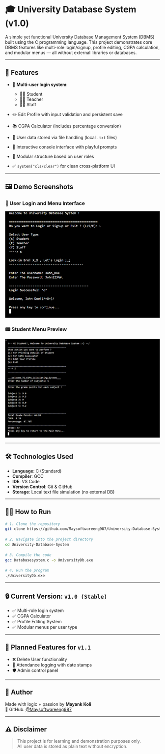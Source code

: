 # 🎓 University Database System (v1.0)

A simple yet functional University Database Management System (DBMS) built using the C programming language. This project demonstrates core DBMS features like multi-role login/signup, profile editing, CGPA calculation, and modular menus — all without external libraries or databases.

---

## 🚀 Features

- 🔐 **Multi-user login system**:
  - 👨‍🎓 Student  
  - 👩‍🏫 Teacher  
  - 👨‍💼 Staff

- ✏️ Edit Profile with input validation and persistent save
- 📚 CGPA Calculator (includes percentage conversion)
- 📁 User data stored via file handling (local `.txt` files)
- 💬 Interactive console interface with playful prompts
- 🧠 Modular structure based on user roles
- ✅ `system("cls/clear")` for clean cross-platform UI

---

## 🖼️ Demo Screenshots

### 👤 User Login and Menu Interface
![Login Interface](demo-images/login-success.png)

### 📟 Student Menu Preview
![Student Menu](demo-images/menu-interface.png)

---

## 🛠️ Technologies Used

- **Language**: C (Standard)
- **Compiler**: GCC
- **IDE**: VS Code
- **Version Control**: Git & GitHub
- **Storage**: Local text file simulation (no external DB)

---

## 🧑‍💻 How to Run

```bash
# 1. Clone the repository
git clone https://github.com/Maysoftwareeng987/University-Database-System.git

# 2. Navigate into the project directory
cd University-Database-System

# 3. Compile the code
gcc Databasesystem.c -o UniversityDb.exe

# 4. Run the program
./UniversityDb.exe
```

---

## 🔒 Current Version: `v1.0 (Stable)`

- ✅ Multi-role login system  
- ✅ CGPA Calculator  
- ✅ Profile Editing System  
- ✅ Modular menus per user type  

---

## 🔧 Planned Features for `v1.1`

- ❌ Delete User functionality  
- 📅 Attendance logging with date stamps  
- 🛡️ Admin control panel  

---

## 👤 Author

Made with logic + passion by **Mayank Koli**  
🔗 GitHub: [@Maysoftwareeng987](https://github.com/Maysoftwareeng987)

---

## ⚠️ Disclaimer

> This project is for learning and demonstration purposes only.  
> All user data is stored as plain text without encryption.
